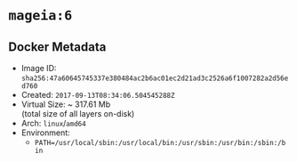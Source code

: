 # `mageia:6`

## Docker Metadata

- Image ID: `sha256:47a60645745337e380484ac2b6ac01ec2d21ad3c2526a6f1007282a2d56ed760`
- Created: `2017-09-13T08:34:06.504545288Z`
- Virtual Size: ~ 317.61 Mb  
  (total size of all layers on-disk)
- Arch: `linux`/`amd64`
- Environment:
  - `PATH=/usr/local/sbin:/usr/local/bin:/usr/sbin:/usr/bin:/sbin:/bin`
